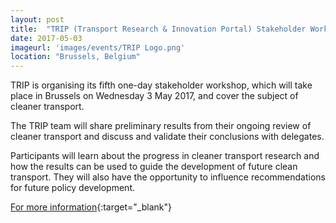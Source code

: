 ```yaml
---
layout: post
title:  "TRIP (Transport Research & Innovation Portal) Stakeholder Workshop"
date: 2017-05-03
imageurl: 'images/events/TRIP Logo.png'
location: "Brussels, Belgium"
---
```

TRIP is organising its fifth one-day stakeholder workshop, which will take place in Brussels on Wednesday 3 May 2017, and cover the subject of cleaner transport.

The TRIP team will share preliminary results from their ongoing review of cleaner transport and discuss and validate their conclusions with delegates.

Participants will learn about the progress in cleaner transport research and how the results can be used to guide the development of future clean transport. They will also have the opportunity to influence recommendations for future policy development.

[For more information](http://www.transport-research.info/news/cleaner-transport-stakeholder-workshop){:target="_blank"}
